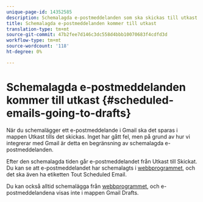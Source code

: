 ```yaml
---
unique-page-id: 14352585
description: Schemalagda e-postmeddelanden som ska skickas till utkast - Marketo Docs - produktdokumentation
title: Schemalagda e-postmeddelanden kommer till utkast
translation-type: tm+mt
source-git-commit: 47b2fee7d146c3dc558d4bbb10070683f4cdfd3d
workflow-type: tm+mt
source-wordcount: '118'
ht-degree: 0%

---
```



# Schemalagda e-postmeddelanden kommer till utkast {#scheduled-emails-going-to-drafts}

När du schemalägger ett e-postmeddelande i Gmail ska det sparas i mappen Utkast tills det skickas. Inget har gått fel, men på grund av hur vi integrerar med Gmail är detta en begränsning av schemalagda e-postmeddelanden.

Efter den schemalagda tiden går e-postmeddelandet från Utkast till Skickat. Du kan se att e-postmeddelandet har schemalagts i [webbprogrammet](http://toutapp.com/login), och det ska även ha etiketten Tout Scheduled Email.

Du kan också alltid schemalägga från [webbprogrammet](http://toutapp.com/login), och e-postmeddelandena visas inte i mappen Gmail Drafts.
